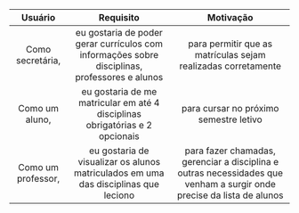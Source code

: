 | Usuário      | Requisito | Motivação     |
| :----:        |    :----:   |          :----: |
| Como secretária, | eu gostaria de poder gerar currículos com informações sobre disciplinas, professores e alunos | para permitir que as matrículas sejam realizadas corretamente |
| Como um aluno, | eu gostaria de me matricular em até 4 disciplinas obrigatórias e 2 opcionais | para cursar no próximo semestre letivo |
| Como um professor, | eu gostaria de visualizar os alunos matriculados em uma das disciplinas que leciono | para fazer chamadas, gerenciar a disciplina e outras necessidades que venham a surgir onde precise da lista de alunos|
